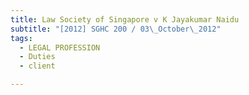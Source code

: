 ```yaml
---
title: Law Society of Singapore v K Jayakumar Naidu 
subtitle: "[2012] SGHC 200 / 03\_October\_2012"
tags:
  - LEGAL PROFESSION
  - Duties
  - client

---
```


